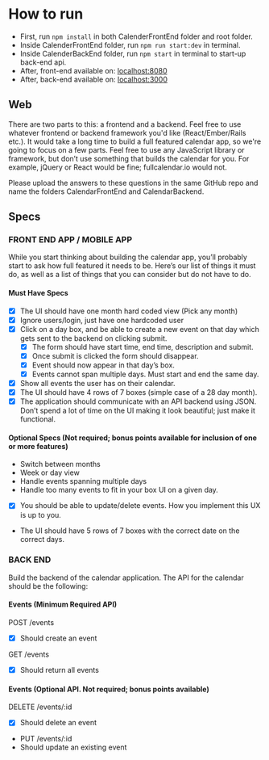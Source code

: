 # How to run
- First, run ```npm install``` in both CalenderFrontEnd folder and root folder.
- Inside CalenderFrontEnd folder, run ```npm run start:dev``` in terminal.
- Inside CalenderBackEnd folder, run ```npm start``` in terminal to start-up back-end api.
- After, front-end available on: [localhost:8080](localhost:8080)
- After, back-end available on: [localhost:3000](localhost:3000)

## Web
There are two parts to this: a frontend and a backend. Feel free to use whatever frontend or backend framework you'd like (React/Ember/Rails etc.). It would take a long time to build a full featured calendar app, so we're going to focus on a few parts. Feel free to use any JavaScript library or framework, but don’t use something that builds the calendar for you. For example, jQuery or React would be fine; fullcalendar.io would not.

Please upload the answers to these questions in the same GitHub repo and name the folders CalendarFrontEnd and CalendarBackend.

## Specs
### FRONT END APP / MOBILE APP
While you start thinking about building the calendar app, you’ll probably start to ask how full featured it needs to be. Here’s our list of things it must do, as well as a list of things that you can consider but do not have to do.

#### Must Have Specs
- [x] The UI should have one month hard coded view (Pick any month)
- [x] Ignore users/login, just have one hardcoded user
- [x] Click on a day box, and be able to create a new event on that day which gets sent to the backend on clicking submit.
   - [x] The form should have start time, end time, description and submit.
   - [x] Once submit is clicked the form should disappear.
   - [x] Event should now appear in that day’s box.
   - [x] Events cannot span multiple days. Must start and end the same day.
- [x] Show all events the user has on their calendar.
- [x] The UI should have 4 rows of 7 boxes (simple case of a 28 day month).
- [x] The application should communicate with an API backend using JSON. Don’t spend a lot of time on the UI making it look beautiful; just make it functional.

#### Optional Specs (Not required; bonus points available for inclusion of one or more features)
- Switch between months
- Week or day view
- Handle events spanning multiple days
- Handle too many events to fit in your box UI on a given day.
- [x] You should be able to update/delete events. How you implement this UX is up to you.
- The UI should have 5 rows of 7 boxes with the correct date on the correct days.


### BACK END
Build the backend of the calendar application. The API for the calendar should be the following:

#### Events (Minimum Required API)
POST /events
- [x] Should create an event

GET /events
- [x] Should return all events

#### Events (Optional API. Not required; bonus points available)
DELETE /events/:id
- [x] Should delete an event

- PUT /events/:id
- Should update an existing event

